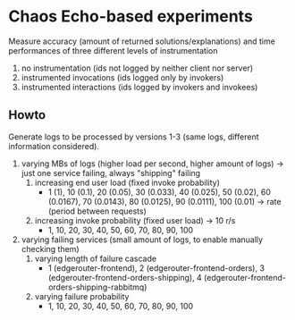 # Chaos Echo-based experiments

Measure accuracy (amount of returned solutions/explanations) and time performances of three different levels of instrumentation
1. no instrumentation (ids not logged by neither client nor server)
2. instrumented invocations (ids logged only by invokers)
3. instrumented interactions (ids logged by invokers and invokees)

## Howto
Generate logs to be processed by versions 1-3 (same logs, different information considered).
1. varying MBs of logs (higher load per second, higher amount of logs) -> just one service failing, always "shipping" failing
    1. increasing end user load (fixed invoke probability)
        - 1 (1), 10 (0.1), 20 (0.05), 30 (0.033), 40 (0.025), 50 (0.02), 60 (0.0167), 70 (0.0143), 80 (0.0125), 90 (0.0111), 100 (0.01) -> rate (period between requests) 
    2. increasing invoke probability (fixed user load) -> 10 r/s
        - 1, 10, 20, 30, 40, 50, 60, 70, 80, 90, 100
2. varying failing services (small amount of logs, to enable manually checking them)
    1. varying length of failure cascade
        - 1 (edgerouter-frontend), 2 (edgerouter-frontend-orders), 3 (edgerouter-frontend-orders-shipping), 4 (edgerouter-frontend-orders-shipping-rabbitmq)
    2. varying failure probability
        -  1, 10, 20, 30, 40, 50, 60, 70, 80, 90, 100